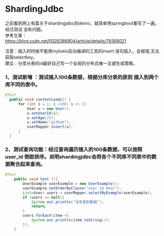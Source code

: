 # ShardingJdbc
之前看到网上有篇关于shardingjdbc的demo，就简单用springboot重写了一遍。经过测试 没有问题。</br>
参考文章：</br>
https://blog.csdn.net/l1028386804/article/details/79368021

注意：插入的时候不能用mybatis反向编译的工具的insert 语句插入，会报错,无法获取selectkey。</br>
建议：分库分表的id最好自己写一个全局的分布式唯一主键生成策略。</br>

### 1、测试新增 ：测试插入100条数据，根据分库分表的原则 插入到两个库不同的表中。</br>
  ```java
  @Test
    public void contextLoads() {
        for (int i = 1; i <100; i ++ ){
            User u = new User();
            u.setUserId(i);
            u.setAge(25);
            u.setName("github");
            userMapper.insert(u);
        }
    }
  ```
                        
### 2、测试查询功能：经过查询遍历插入的100条数据，可以按照user_id  倒叙排序。说明shardingjdbc会将各个不同库不同表中的数据聚合起来查询。</br>
```java
@Test
    public void test (){
        UserExample userExample = new UserExample();
        userExample.setOrderByClause("user_id desc");
        List<User> users = userMapper.selectByExample(userExample);
        if (users == null){
            System.out.println("没有查到数据");
            return;
        }
        users.forEach(item->{
            System.out.println(item.toString());
        });
    }
```
  
